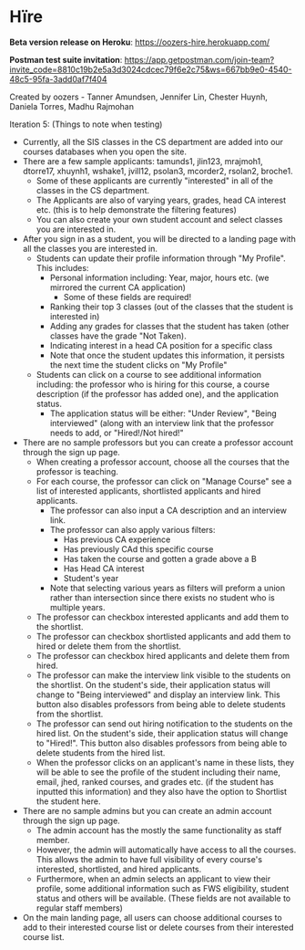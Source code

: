 # Hïre

**Beta version release on Heroku**: https://oozers-hire.herokuapp.com/

**Postman test suite invitation**: https://app.getpostman.com/join-team?invite_code=8810c19b2e5a3d3024cdcec79f6e2c75&ws=667bb9e0-4540-48c5-95fa-3add0af7f404

Created by oozers - Tanner Amundsen, Jennifer Lin, Chester Huynh, Daniela Torres, Madhu Rajmohan

Iteration 5: (Things to note when testing)
- Currently, all the SIS classes in the CS department are added into our courses databases when you open the site. 
- There are a few sample applicants: tamunds1, jlin123, mrajmoh1, dtorre17, xhuynh1, wshake1, jvill12, psolan3, mcorder2, rsolan2, broche1. 
  - Some of these applicants are currently "interested" in all of the classes in the CS department.
  - The Applicants are also of varying years, grades, head CA interest etc. (this is to help demonstrate the filtering features)
  - You can also create your own student account and select classes you are interested in.
- After you sign in as a student, you will be directed to a landing page with all the classes you are interested in. 
  - Students can update their profile information through "My Profile". This includes:
      - Personal information including: Year, major, hours etc. (we mirrored the current CA application)
          - Some of these fields are required!
      - Ranking their top 3 classes (out of the classes that the student is interested in)
      - Adding any grades for classes that the student has taken (other classes have the grade "Not Taken).
      - Indicating interest in a head CA position for a specific class
      - Note that once the student updates this information, it persists the next time the student clicks on "My Profile"
  - Students can click on a course to see additional information including: the professor who is hiring for this course, a course description (if the professor has added one), and the application status.
      - The application status will be either: "Under Review", "Being interviewed" (along with an interview link that the professor needs to add, or "Hired!/Not hired!"
- There are no sample professors but you can create a professor account through the sign up page.
  - When creating a professor account, choose all the courses that the professor is teaching.
  - For each course, the professor can click on "Manage Course" see a list of interested applicants, shortlisted applicants and hired applicants.
      - The professor can also input a CA description and an interview link. 
      - The professor can also apply various filters:
          - Has previous CA experience
          - Has previously CAd this specific course
          - Has taken the course and gotten a grade above a B
          - Has Head CA interest
          - Student's year
      - Note that selecting various years as filters will preform a union rather than intersection since there exists no student who is multiple years.
  - The professor can checkbox interested applicants and add them to the shortlist.
  - The professor can checkbox shortlisted applicants and add them to hired or delete them from the shortlist.
  - The professor can checkbox hired applicants and delete them from hired.
  - The professor can make the interview link visible to the students on the shortlist. On the student's side, their application status will change to "Being interviewed" and display an interview link. This button also disables professors from being able to delete students from the shortlist.
  - The professor can send out hiring notification to the students on the hired list. On the student's side, their application status will change to "Hired!". This button also disables professors from being able to delete students from the hired list. 
  - When the professor clicks on an applicant's name in these lists, they will be able to see the profile of the student including their name, email, jhed, ranked courses, and grades etc. (if the student has inputted this information) and they also have the option to Shortlist the student here.
- There are no sample admins but you can create an admin account through the sign up page.
  - The admin account has the mostly the same functionality as staff member.
  - However, the admin will automatically have access to all the courses. This allows the admin to have full visibility of every course's interested, shortlisted, and hired applicants.
  - Furthermore, when an admin selects an applicant to view their profile, some additional information such as FWS eligibility, student status and others will be available. (These fields are not available to regular staff members)
- On the main landing page, all users can choose additional courses to add to their interested course list or delete courses from their interested course list.

